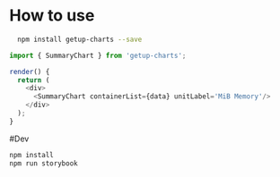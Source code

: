 
# How to use

```bash
  npm install getup-charts --save
```

```js
import { SummaryChart } from 'getup-charts';

render() {
  return (
    <div>
      <SummaryChart containerList={data} unitLabel='MiB Memory'/>
    </div>
  );
}

```

#Dev
```bash
npm install
npm run storybook
```

